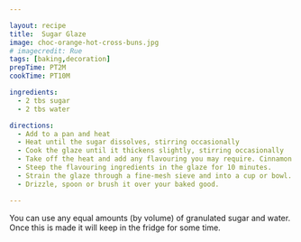 ```yaml
---

layout: recipe
title:  Sugar Glaze
image: choc-orange-hot-cross-buns.jpg
# imagecredit: Rue
tags: [baking,decoration]
prepTime: PT2M
cookTime: PT10M

ingredients:
  - 2 tbs sugar
  - 2 tbs water

directions:
  - Add to a pan and heat
  - Heat until the sugar dissolves, stirring occasionally
  - Cook the glaze until it thickens slightly, stirring occasionally
  - Take off the heat and add any flavouring you may require. Cinnamon sticks, citrus zest, fresh herbs, etc.
  - Steep the flavouring ingredients in the glaze for 10 minutes.
  - Strain the glaze through a fine-mesh sieve and into a cup or bowl.
  - Drizzle, spoon or brush it over your baked good.

---
```


You can use any equal amounts (by volume) of granulated sugar and water. Once this is made it will keep in the fridge for some time.
